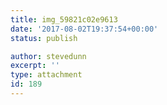 ```yaml
---
title: img_59821c02e9613
date: '2017-08-02T19:37:54+00:00'
status: publish

author: stevedunn
excerpt: ''
type: attachment
id: 189
---
```

<!DOCTYPE html PUBLIC "-//W3C//DTD HTML 4.0 Transitional//EN" "http://www.w3.org/TR/REC-html40/loose.dtd">
<?xml encoding="UTF-8">
